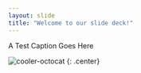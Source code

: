 ```yaml
---
layout: slide
title: "Welcome to our slide deck!"
---
```


A Test Caption Goes Here

![cooler-octocat](https://octodex.github.com/images/twenty-percent-cooler-octocat.png)
{: .center}
